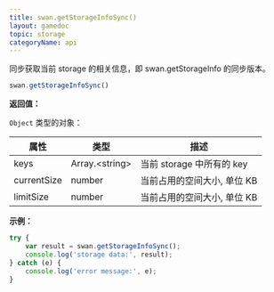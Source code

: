 ```yaml
---
title: swan.getStorageInfoSync()
layout: gamedoc
topic: storage
categoryName: api
---
```


同步获取当前 storage 的相关信息，即 swan.getStorageInfo 的同步版本。

```js
swan.getStorageInfoSync()
```

**返回值：**

`Object` 类型的对象：

|属性|类型|描述|
|-|-|-|
|keys|Array.<string\>|当前 storage 中所有的 key|
|currentSize|number|当前占用的空间大小, 单位 KB|
|limitSize|number|当前占用的空间大小, 单位 KB|

**示例：**

```js
try {
    var result = swan.getStorageInfoSync();
    console.log('storage data:', result);
} catch (e) {
    console.log('error message:', e);
}
```